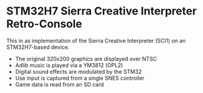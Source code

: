 # STM32H7 Sierra Creative Interpreter Retro-Console
This in as implementation of the Sierra Creative Interpreter (SCI1) on an STM32H7-based device.
* The original 320x200 graphics are displayed over NTSC
* Adlib music is played via a YM3812 (OPL2)
* Digital sound effects are modulated by the STM32
* Use input is captured from a single SNES controller
* Game data is read from an SD card